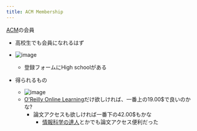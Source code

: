 ```yaml
---
title: ACM Membership
---
```


[ACM](ACM.md)の会員

* 高校生でも会員になれるはず

* ![image](https://gyazo.com/57fd8704fa1c53ddedb8fe22df47fd74/thumb/1000)
  
  * 登録フォームにHigh schoolがある
* 得られるもの
  
  * ![image](https://gyazo.com/b589dd7a03e56c0b159259a4c5c9de15/thumb/1000)
  * [O'Reilly Online Learning](O'Reilly%20Online%20Learning.md)だけ欲しければ、一番上の19.00$で良いのかな?
    * 論文アクセスも欲しければ一番下の42.00$もかな
      * [情報科学の達人](%E6%83%85%E5%A0%B1%E7%A7%91%E5%AD%A6%E3%81%AE%E9%81%94%E4%BA%BA.md)とかでも論文アクセス便利だった
